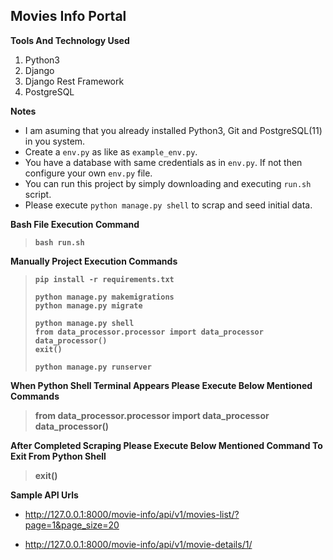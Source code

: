 ## Movies Info Portal


**Tools And Technology Used**

1. Python3
2. Django
3. Django Rest Framework
4. PostgreSQL

**Notes**

* I am asuming that you already installed Python3, Git and PostgreSQL(11) in you system.
* Create a `env.py` as like as `example_env.py`.
* You have a database with same credentials as in `env.py`. If not then configure your own `env.py` file.
* You can run this project by simply downloading and executing `run.sh` script.
* Please execute `python manage.py shell` to scrap and seed initial data. 
 

**Bash File Execution Command**
> **`bash run.sh`**
> 

**Manually Project Execution Commands**
> **`pip install -r requirements.txt`**
>
> **`python manage.py makemigrations`**\
> **`python manage.py migrate`**
>
> **`python manage.py shell`**\
> **`from data_processor.processor import data_processor`**\
> **`data_processor()`**\
> **`exit()`**
>
> **`python manage.py runserver`**
> 

**When Python Shell Terminal Appears Please Execute Below Mentioned Commands**
> **from data_processor.processor import data_processor**\
> **data_processor()**


**After Completed Scraping Please Execute Below Mentioned Command To Exit From Python Shell**
> **exit()**

**Sample API Urls**

- http://127.0.0.1:8000/movie-info/api/v1/movies-list/?page=1&page_size=20

- http://127.0.0.1:8000/movie-info/api/v1/movie-details/1/
